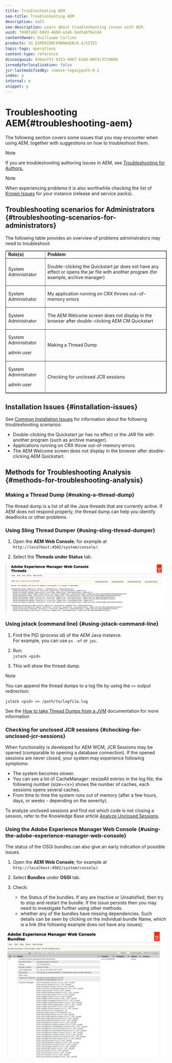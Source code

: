 ```yaml
---
title: Troubleshooting AEM
seo-title: Troubleshooting AEM
description: null
seo-description: Learn about troubleshooting issues with AEM.
uuid: f8d8fa92-b843-46b0-a1e6-3ed3abf6a144
contentOwner: Guillaume Carlino
products: SG_EXPERIENCEMANAGER/6.4/SITES
topic-tags: operations
content-type: reference
discoiquuid: 93bea751-9323-496f-b1b6-0df4c372d880
isreadyforlocalization: false
jcr-lastmodifiedby: remove-legacypath-6-1
index: y
internal: n
snippet: y
---
```


# Troubleshooting AEM{#troubleshooting-aem}

<!-- 

Comment Type: remark
Last Modified By: unknown unknown (ims-author-17AF698443500C5F992016B8@AdobeID)
Last Modified Date: 2017-11-30T05:02:35.020-0500

<p> A troubleshooting section in Developing would also make a lot of sense. Would need content for this.</p>

 -->

The following section covers some issues that you may encounter when using AEM, together with suggestions on how to troubleshoot them.

>[!NOTE]
>
>If you are troubleshooting authoring issues in AEM, see [Troubleshooting for Authors.](../../authoring/using/troubleshooting.md)

>[!NOTE]
>
>When experiencing problems it is also worthwhile checking the list of [Known Issues](/content/help/en/experience-manager/6-4/release-notes/known-issues) for your instance (release and service packs).

## Troubleshooting scenarios for Administrators {#troubleshooting-scenarios-for-administrators}

The following table provides an overview of problems administrators may need to troubleshoot:

<table border="1" cellpadding="1" cellspacing="0" width="100%"> 
 <tbody> 
  <tr> 
   <td><strong>Role(s)</strong></td> 
   <td><strong>Problem </strong></td> 
  </tr> 
  <tr> 
   <td>System Administrator</td> 
   <td><p>Double-clicking the Quickstart jar does not have any effect or opens the jar file with another program (for example, archive manager)</p> </td> 
  </tr> 
  <tr> 
   <td><p>System Administrator</p> </td> 
   <td><p>My application running on CRX throws out-of-memory errors</p> </td> 
  </tr> 
  <tr> 
   <td><p>System Administrator</p> </td> 
   <td><p>The AEM Welcome screen does not display in the browser after double-clicking AEM CM Quickstart</p> </td> 
  </tr> 
  <tr> 
   <td><p>System Administrator</p> <p>admin user</p> </td> 
   <td><p>Making a Thread Dump</p> </td> 
  </tr> 
  <tr> 
   <td><p>System Administrator</p> <p>admin user</p> </td> 
   <td><p>Checking for unclosed JCR sessions</p> </td> 
  </tr> 
 </tbody> 
</table>

## Installation Issues {#installation-issues}

See [Common Installation Issues](/content/docs/en/aem/6-3/deploy/installing#par_title_18) for information about the following troubleshooting scenarios:

* Double-clicking the Quickstart jar has no effect or the JAR file with another program (such as archive manager).
* Applications running on CRX throw out-of-memory errors.
* The AEM Welcome screen does not display in the browser after double-clicking AEM Quickstart.

## Methods for Troubleshooting Analysis {#methods-for-troubleshooting-analysis}

### Making a Thread Dump {#making-a-thread-dump}

The thread dump is a list of all the Java threads that are currently active. If AEM does not respond properly, the thread dump can help you identify deadlocks or other problems.

### Using Sling Thread Dumper {#using-sling-thread-dumper}

1. Open the **AEM Web Console**; for example at `http://localhost:4502/system/console/`.

1. Select the **Threads **under** Status** tab.

![](assets/screen_shot_2012-02-13at43925pm.png) 

<!-- 

Comment Type: draft

<h3>Using javadump</h3>

 -->

<!-- 

Comment Type: draft

<ol> 
 <li>Find the PID (process id) of your Java instance.</li> 
 <li>Run:<br /> <span class="code">javadump.exe &lt;pid&gt;</span></li> 
</ol>

 -->

<!-- 

Comment Type: draft

<p>See the <a href="/content/docs/en/aem/6-3/develop/javadump_exe">thread dump tool documentation</a> for more information</p>

 -->

### Using jstack (command line) {#using-jstack-command-line}

1. Find the PID (process id) of the AEM Java instance.  
   For example, you can use `ps -ef` or `jps`.

1. Run:  
   `jstack <pid>`

1. This will show the thread dump.

>[!NOTE]
>
>You can append the thread dumps to a log file by using the `>>` output redirection:
>
>`jstack <pid> >> /path/to/logfile.log`

See the [How to take Thread Dumps from a JVM](http://helpx.adobe.com/cq/kb/TakeThreadDump.html) documentation for more information

### Checking for unclosed JCR sessions {#checking-for-unclosed-jcr-sessions}

When functionality is developed for AEM WCM, JCR Sessions may be opened (comparable to opening a database connection). If the opened sessions are never closed, your system may experience following symptoms:

* The system becomes slower.
* You can see a lot of CacheManager: resizeAll entries in the log file; the following number (size=&lt;x&gt;) shows the number of caches, each sessions opens several caches.
* From time to time the system runs out of memory (after a few hours, days, or weeks - depending on the severity).

To analyze unclosed sessions and find out which code is not closing a session, refer to the Knowledge Base article [Analyze Unclosed Sessions](http://helpx.adobe.com/crx/kb/AnalyzeUnclosedSessions.html).

### Using the Adobe Experience Manager Web Console {#using-the-adobe-experience-manager-web-console}

The status of the OSGi bundles can also give an early indication of possible issues.

1. Open the **AEM Web Console**; for example at `http://localhost:4502/system/console/`.

1. Select **Bundles** under **OSGI** tab.

1. Check:

    * the Status of the bundles. If any are Inactive or Unsatisfied, then try to stop and restart the bundle. If the issue persists then you may need to investigate further using other methods.
    * whether any of the bundles have missing dependencies. Such details can be seen by clicking on the individual bundle Name, which is a link (the following example does not have any issues):

![](assets/screen_shot_2012-02-13at44706pm.png)

